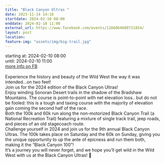 ```yaml
---
title: "Black Canyon Ultras "
date: 2023-11-14 14:18
startdate: 2024-02-10 08:00
enddate: 2024-02-10 11:00
external_url: https://www.facebook.com/events/1166064680731854/
layout: post
location: 
feature-img: "assets/img/big-trail.jpg"
---
```


starting at: 2024-02-10 08:00<br>until: 2024-02-10 11:00<br><a href="https://www.facebook.com/events/1166064680731854/">more info on FB</a><br><br>Experience the history and beauty of the Wild West the way it was intended...on two feet! <br>
  Join us for the 2024 edition of the Black Canyon Ultras! <br>
  Enjoy winding Sonoran Desert trails in the shadow of the Bradshaw Mountains. The course is point-to-point with net elevation loss.. but do not be fooled&#58; this is a tough and taxing course with the majority of elevation gain coming the second half of the race. <br>
  Both the 100k and 60k run along the non-motorized Black Canyon Trail (a National Recreation Trail) featuring a mixture of single track trail, jeep roads, and pieces of an old stagecoach route.<br>
  Challenge yourself in 2024 and join us for the 9th annual Black Canyon Ultras. The 100k takes place on Saturday and the 60k on Sunday, giving you the unique opportunity to up the ante of epicness and run them both, making it the “Black Canyon 100”! <br>
  It’s a journey you will never forget, and we hope you’ll get wild in the Wild West with us at the Black Canyon Ultras! 🤠<br>
  <br>
  
